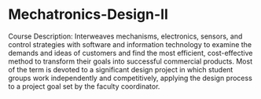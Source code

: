 # Mechatronics-Design-II

Course Description:
Interweaves mechanisms, electronics, sensors, and control strategies with software and information technology to examine the demands and ideas of customers and find the most efficient, cost-effective method to transform their goals into successful commercial products. Most of the term is devoted to a significant design project in which student groups work independently and competitively, applying the design process to a project goal set by the faculty coordinator.

